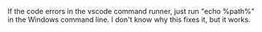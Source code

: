 If the code errors in the vscode command runner, just run "echo %path%" in the Windows command line. I don't know why this fixes it, but it works.

